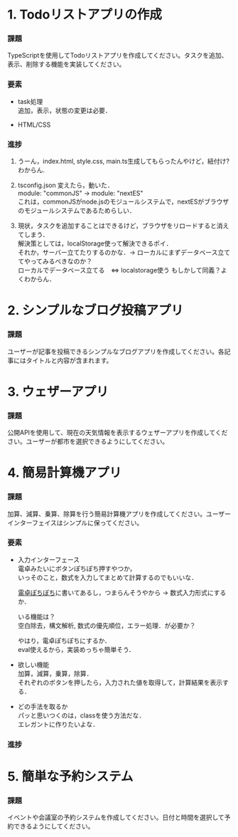 # 1. Todoリストアプリの作成  
### 課題    
TypeScriptを使用してTodoリストアプリを作成してください。タスクを追加、表示、削除する機能を実装してください。

### 要素  
- task処理  
    追加，表示，状態の変更は必要．  

- HTML/CSS

### 進捗
1.  うーん，index.html, style.css, main.ts生成してもらったんやけど，紐付け?わからん.

2.  tsconfig.json 変えたら，動いた．  
    module: "commonJS" -> module: "nextES"  
    これは，commonJSがnode.jsのモジュールシステムで，nextESがブラウザのモジュールシステムであるためらしい．  

3.  現状，タスクを追加することはできるけど，ブラウザをリロードすると消えてしまう．  
    解決策としては，localStorage使って解決できるポイ．  
    それか，サーバー立てたりするのかな．-> ローカルにまずデータベース立ててやってみるべきなのか？  
    ローカルでデータベース立てる　<=> localstorage使う もしかして同義？よくわからん．

# 2. シンプルなブログ投稿アプリ  
### 課題    
ユーザーが記事を投稿できるシンプルなブログアプリを作成してください。各記事にはタイトルと内容が含まれます。

# 3. ウェザーアプリ  
### 課題    
公開APIを使用して、現在の天気情報を表示するウェザーアプリを作成してください。ユーザーが都市を選択できるようにしてください。

# 4. 簡易計算機アプリ  
### 課題    
加算、減算、乗算、除算を行う簡易計算機アプリを作成してください。ユーザーインターフェイスはシンプルに保ってください。

### 要素  
- 入力インターフェース  
    電卓みたいにボタンぽちぽち押すやつか，  
    いっそのこと，数式を入力してまとめて計算するのでもいいな．  
    
    [電卓ぽちぽち](https://webukatu.com/wordpress/blog/27277/)に書いてあるし，つまらんそうやから
    -> 数式入力形式にするか．  
    
    いる機能は？  
    空白除去，構文解析, 数式の優先順位，エラー処理．が必要か？  
    
    やはり，電卓ぽちぽちにするか．  
    eval使えるから，実装めっちゃ簡単そう．  

- 欲しい機能  
    加算，減算，乗算，除算．  
    それぞれのボタンを押したら，入力された値を取得して，計算結果を表示する．

- どの手法を取るか  
    パッと思いつくのは，classを使う方法だな．  
    エレガントに作りたいよな．  

### 進捗

# 5. 簡単な予約システム  
### 課題    
イベントや会議室の予約システムを作成してください。日付と時間を選択して予約できるようにしてください。
